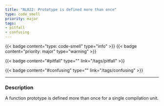 ```yaml
---
title: "NL022: Prototype is defined more than once"
type: code_smell
priority: major
tags:
- pitfall 
- confusing 
---
```


{{< badge content="type: code-smell" type="info" >}}
{{< badge content="priority: major" type="warning" >}}


{{< badge content="#pitfall" type="" link="/tags/pitfall" >}}

{{< badge content="#confusing" type="" link="/tags/confusing" >}}

---

### Description
A function prototype is defined more than once for a single compilation unit.
